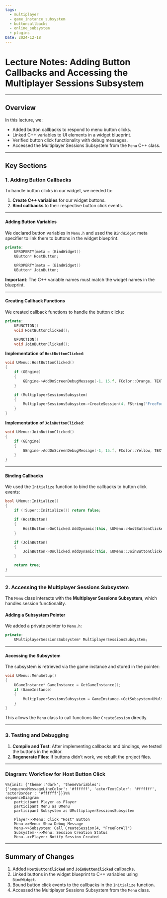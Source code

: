 ```yaml
---
tags:
  - multiplayer
  - game_instance_subsystem
  - buttoncallbacks
  - online_subsystem
  - plugins
Date: 2024-12-18
---
```

# Lecture Notes: Adding Button Callbacks and Accessing the Multiplayer Sessions Subsystem

---

## Overview

In this lecture, we:
- Added button callbacks to respond to menu button clicks.
- Linked C++ variables to UI elements in a widget blueprint.
- Verified button click functionality with debug messages.
- Accessed the Multiplayer Sessions Subsystem from the `Menu` C++ class.

---

## Key Sections

### **1. Adding Button Callbacks**
To handle button clicks in our widget, we needed to:
1. **Create C++ variables** for our widget buttons.
2. **Bind callbacks** to their respective button click events.

---

#### Adding Button Variables
We declared button variables in `Menu.h` and used the `BindWidget` meta specifier to link them to buttons in the widget blueprint.

```cpp
private:
    UPROPERTY(meta = (BindWidget))
    UButton* HostButton;

    UPROPERTY(meta = (BindWidget))
    UButton* JoinButton;
```
**Important**: The C++ variable names must match the widget names in the blueprint.

---

#### Creating Callback Functions

We created callback functions to handle the button clicks:

```cpp
private:
	UFUNCTION()
	void HostButtonClicked();

	UFUNCTION()
	void JoinButtonClicked();
```

**Implementation of `HostButtonClicked`**:

```cpp
void UMenu::HostButtonClicked()
{
    if (GEngine)
    {
        GEngine->AddOnScreenDebugMessage(-1, 15.f, FColor::Orange, TEXT("Host Button Clicked"));
    }

    if (MultiplayerSessionsSubsystem)
    {
        MultiplayerSessionsSubsystem->CreateSession(4, FString("FreeForAll"));
    }
}

```

**Implementation of `JoinButtonClicked`**:

```cpp
void UMenu::JoinButtonClicked()
{
    if (GEngine)
    {
        GEngine->AddOnScreenDebugMessage(-1, 15.f, FColor::Yellow, TEXT("Join Button Clicked"));
    }
}
```

---

#### Binding Callbacks

We used the `Initialize` function to bind the callbacks to button click events:

```cpp
bool UMenu::Initialize()
{
    if (!Super::Initialize()) return false;

    if (HostButton)
    {
        HostButton->OnClicked.AddDynamic(this, &UMenu::HostButtonClicked);
    }

    if (JoinButton)
    {
        JoinButton->OnClicked.AddDynamic(this, &UMenu::JoinButtonClicked);
    }

    return true;
}

```

---

### **2. Accessing the Multiplayer Sessions Subsystem**

The `Menu` class interacts with the **Multiplayer Sessions Subsystem**, which handles session functionality.

#### Adding a Subsystem Pointer

We added a private pointer to `Menu.h`:

```cpp
private:
    UMultiplayerSessionsSubsystem* MultiplayerSessionsSubsystem;

```

---

#### Accessing the Subsystem

The subsystem is retrieved via the game instance and stored in the pointer:

```cpp
void UMenu::MenuSetup()
{
    UGameInstance* GameInstance = GetGameInstance();
    if (GameInstance)
    {
        MultiplayerSessionsSubsystem = GameInstance->GetSubsystem<UMultiplayerSessionsSubsystem>();
    }
}

```
This allows the `Menu` class to call functions like `CreateSession` directly.

---

### **3. Testing and Debugging**

1. **Compile and Test**: After implementing callbacks and bindings, we tested the buttons in the editor.
2. **Regenerate Files**: If buttons didn’t work, we rebuilt the project files.

---

### Diagram: Workflow for Host Button Click

```mermaid
%%{init: {'theme':'dark', 'themeVariables': {'sequenceMessageLineColor': '#ffffff', 'actorTextColor': '#ffffff', 'actorBorder': '#ffffff'}}}%%
sequenceDiagram
    participant Player as Player
    participant Menu as UMenu
    participant Subsystem as UMultiplayerSessionsSubsystem

    Player->>Menu: Click "Host" Button
    Menu->>Menu: Show Debug Message
    Menu->>Subsystem: Call CreateSession(4, "FreeForAll")
    Subsystem-->>Menu: Session Creation Status
    Menu-->>Player: Notify Session Created

```

---

## Summary of Changes

1. Added **`HostButtonClicked`** and **`JoinButtonClicked`** callbacks.
2. Linked buttons in the widget blueprint to C++ variables using `BindWidget`.
3. Bound button click events to the callbacks in the `Initialize` function.
4. Accessed the Multiplayer Sessions Subsystem from the `Menu` class.